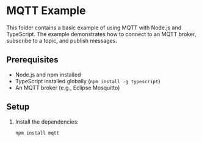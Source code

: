 # MQTT Example

This folder contains a basic example of using MQTT with Node.js and TypeScript. The example demonstrates how to connect to an MQTT broker, subscribe to a topic, and publish messages.

## Prerequisites

- Node.js and npm installed
- TypeScript installed globally (`npm install -g typescript`)
- An MQTT broker (e.g., Eclipse Mosquitto)

## Setup

1. Install the dependencies:
   ```bash
   npm install mqtt